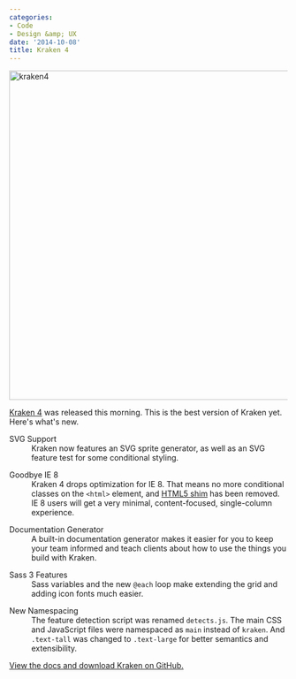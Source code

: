 ```yaml
---
categories:
- Code
- Design &amp; UX
date: '2014-10-08'
title: Kraken 4
---
```


<img src="https://gomakethings.com/wp-content/uploads/2014/10/kraken4.png" alt="kraken4" width="960" height="596" class="aligncenter size-full wp-image-5650" />

[Kraken 4](http://cferdinandi.github.io/kraken/) was released this morning. This is the best version of Kraken yet. Here's what's new.

<!--more-->

<dl>
	<dt>SVG Support</dt>
	<dd>Kraken now features an SVG sprite generator, as well as an SVG feature test for some conditional styling.</dd>
</dl>

<dl>
	<dt>Goodbye IE 8</dt>
	<dd>Kraken 4 drops optimization for IE 8. That means no more conditional classes on the <code>&lt;html&gt;</code> element, and <a href="https://code.google.com/p/html5shim/">HTML5 shim</a> has been removed. IE 8 users will get a very minimal, content-focused, single-column experience.</dd>
</dl>

<dl>
	<dt>Documentation Generator</dt>
	<dd>A built-in documentation generator makes it easier for you to keep your team informed and teach clients about how to use the things you build with Kraken.</dd>
</dl>

<dl>
	<dt>Sass 3 Features</dt>
	<dd>Sass variables and the new <code>@each</code> loop make extending the grid and adding icon fonts much easier.</dd>
</dl>

<dl>
	<dt>New Namespacing</dt>
	<dd>The feature detection script was renamed <code>detects.js</code>. The main CSS and JavaScript files were namespaced as <code>main</code> instead of <code>kraken</code>. And <code>.text-tall</code> was changed to <code>.text-large</code> for better semantics and extensibility.</dd>
</dl>

[View the docs and download Kraken on GitHub.](http://cferdinandi.github.io/kraken/)